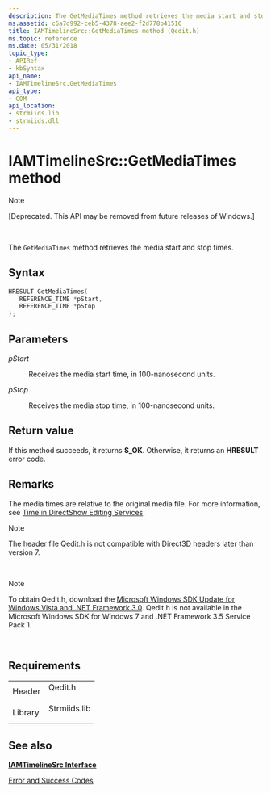 ```yaml
---
description: The GetMediaTimes method retrieves the media start and stop times.
ms.assetid: c6a7d992-ceb5-4378-aee2-f2d778b41516
title: IAMTimelineSrc::GetMediaTimes method (Qedit.h)
ms.topic: reference
ms.date: 05/31/2018
topic_type: 
- APIRef
- kbSyntax
api_name: 
- IAMTimelineSrc.GetMediaTimes
api_type: 
- COM
api_location: 
- strmiids.lib
- strmiids.dll
---
```


# IAMTimelineSrc::GetMediaTimes method

> [!Note]  
> \[Deprecated. This API may be removed from future releases of Windows.\]

 

The `GetMediaTimes` method retrieves the media start and stop times.

## Syntax


```C++
HRESULT GetMediaTimes(
   REFERENCE_TIME *pStart,
   REFERENCE_TIME *pStop
);
```



## Parameters

<dl> <dt>

*pStart* 
</dt> <dd>

Receives the media start time, in 100-nanosecond units.

</dd> <dt>

*pStop* 
</dt> <dd>

Receives the media stop time, in 100-nanosecond units.

</dd> </dl>

## Return value

If this method succeeds, it returns **S\_OK**. Otherwise, it returns an **HRESULT** error code.

## Remarks

The media times are relative to the original media file. For more information, see [Time in DirectShow Editing Services](time-in-directshow-editing-services.md).

> [!Note]  
> The header file Qedit.h is not compatible with Direct3D headers later than version 7.

 

> [!Note]  
> To obtain Qedit.h, download the [Microsoft Windows SDK Update for Windows Vista and .NET Framework 3.0](https://msdn.microsoft.com/windowsvista/bb980924.aspx). Qedit.h is not available in the Microsoft Windows SDK for Windows 7 and .NET Framework 3.5 Service Pack 1.

 

## Requirements



|                    |                                                                                         |
|--------------------|-----------------------------------------------------------------------------------------|
| Header<br/>  | <dl> <dt>Qedit.h</dt> </dl>      |
| Library<br/> | <dl> <dt>Strmiids.lib</dt> </dl> |



## See also

<dl> <dt>

[**IAMTimelineSrc Interface**](iamtimelinesrc.md)
</dt> <dt>

[Error and Success Codes](error-and-success-codes.md)
</dt> </dl>

 

 




